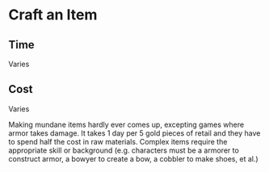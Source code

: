# Craft an Item

## Time
Varies

## Cost
Varies

Making mundane items hardly ever comes up, excepting games where armor takes damage. It takes 1 day per 5 gold pieces of retail and they have to spend half the cost in raw materials. Complex items require the appropriate skill or background (e.g. characters must be a armorer to construct armor, a bowyer to create a bow, a cobbler to make shoes, et al.)